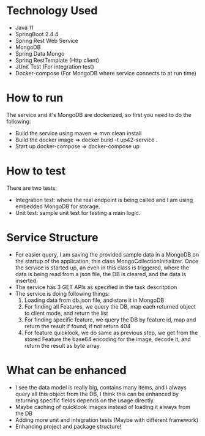 # Technology Used
* Java 11
* SpringBoot 2.4.4
* Spring Rest Web Service 
* MongoDB
* Spring Data Mongo
* Spring RestTemplate (Http client)
* JUnit Test (For integration test)
* Docker-compose (For MongoDB where service connects to at run time)

# How to run
The service and it's MongoDB are dockerized, so first you need to do the following:
* Build the service using maven => mvn clean install
* Build the docker image => docker build -t up42-service .
* Start up docker-compose => docker-compose up

# How to test
There are two tests:
* Integration test: where the real endpoint is being called and I am using embedded MongoDB for storage.
* Unit test: sample unit test for testing a main logic.

# Service Structure
* For easier query, I am saving the provided sample data in a MongoDB on the startup of the 
  application, this class MongoCollectionInitializer. Once the service is started up, 
  an even in this class is triggered, where the data is being read from a json file, the
  DB is cleared, and the data is inserted.
* The service has 3 GET APIs as specified in the task descritption
* The service is doing following things:
    1. Loading data from db.json file, and store it in MongoDB
    2. For finding all Features, we query the DB, map each returned object to client mode, and return the list
    3. For finding specific feature, we query the DB by feature id, map and return the result if found, if not return 404
    4. For feature quicklook, we do same as previous step, we get from the stored Feature the base64 encoding for the image, decode it, and return the result as byte array.

# What can be enhanced
* I see the data model is really big, contains many items, and I always query all this object from the DB, I think this can be enhanced by returning specific fields depends on the usage directly.
* Maybe caching of quicklook images instead of loading it always from the DB  
* Adding more unit and integration tests (Maybe with different framework)
* Enhancing project and package structure!